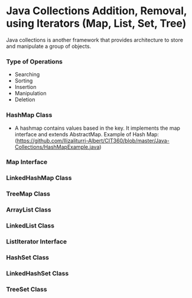 # Java Collections Addition, Removal, using Iterators (Map, List, Set, Tree)

Java collections is another framework that provides architecture to store and manipulate a group of objects. 

### Type of Operations

- Searching
- Sorting
- Insertion
- Manipulation 
- Deletion

### HashMap Class

- A hashmap contains values based in the key. It implements the map interface and extends AbstractMap.
Example of Hash Map:
(https://github.com/Ilizaliturri-Albert/CIT360/blob/master/Java-Collections/HashMapExample.java)


### Map Interface
### LinkedHashMap Class
### TreeMap Class
### ArrayList Class
### LinkedList Class
### ListIterator Interface
### HashSet Class
### LinkedHashSet Class
### TreeSet Class
